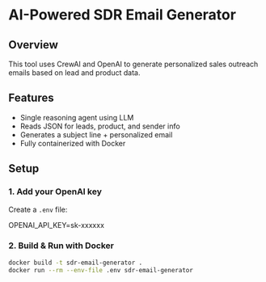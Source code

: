 # AI-Powered SDR Email Generator

## Overview
This tool uses CrewAI and OpenAI to generate personalized sales outreach emails based on lead and product data.

## Features
- Single reasoning agent using LLM
- Reads JSON for leads, product, and sender info
- Generates a subject line + personalized email
- Fully containerized with Docker

## Setup

### 1. Add your OpenAI key
Create a `.env` file:

OPENAI_API_KEY=sk-xxxxxx


### 2. Build & Run with Docker
```bash
docker build -t sdr-email-generator .
docker run --rm --env-file .env sdr-email-generator
```